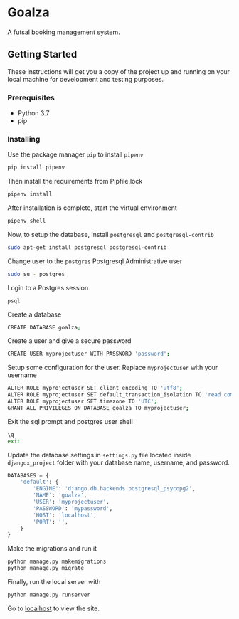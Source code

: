 # Goalza

A futsal booking management system.

## Getting Started

These instructions will get you a copy of the project up and running on your local machine for development and testing purposes.

### Prerequisites

* Python 3.7
* pip

### Installing

Use the package manager `pip` to install `pipenv`

```bash
pip install pipenv
```

Then install the requirements from Pipfile.lock

```bash
pipenv install
```

After installation is complete, start the virtual environment

```bash
pipenv shell
```
Now, to setup the database, install `postgresql` and `postgresql-contrib` 

```bash
sudo apt-get install postgresql postgresql-contrib
```

Change user to the `postgres` Postgresql Administrative user 

```bash
sudo su - postgres
```

Login to a Postgres session 

```bash
psql
```

Create a database

```bash
CREATE DATABASE goalza;
```

Create a user and give a secure password

```bash
CREATE USER myprojectuser WITH PASSWORD 'password';
```

Setup some configuration for the user. Replace `myprojectuser` with your username

```bash
ALTER ROLE myprojectuser SET client_encoding TO 'utf8';
ALTER ROLE myprojectuser SET default_transaction_isolation TO 'read committed';
ALTER ROLE myprojectuser SET timezone TO 'UTC';
GRANT ALL PRIVILEGES ON DATABASE goalza TO myprojectuser;
```
Exit the sql prompt and postgres user shell

```bash
\q
exit
```

Update the database settings in `settings.py` file located inside `djangox_project` folder with your database name, username, and password.

```python
DATABASES = {
    'default': {
        'ENGINE': 'django.db.backends.postgresql_psycopg2',
        'NAME': 'goalza',
        'USER': 'myprojectuser',
        'PASSWORD': 'mypassword',
        'HOST': 'localhost',
        'PORT': '',
    }
}
```

Make the migrations and run it

```bash
python manage.py makemigrations
python manage.py migrate
```

Finally, run the local server with

```bash
python manage.py runserver
```

Go to [localhost](http://127.0.0.1:8000/ "localhost") to view the site.
